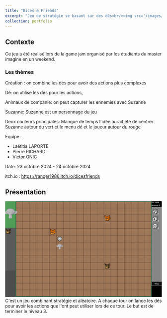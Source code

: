 ```yaml
---
title: "Dices & Friends"
excerpt: "Jeu de stratégie se basant sur des dés<br/><img src='/images/Suzanne.png'>"
collection: portfolio
---
```


## Contexte
Ce jeu a été réalisé lors de la game jam organisé par les étudiants du master imagine en un weekend.

### Les thèmes

Création : on combine les dés pour avoir des actions plus complexes

Dé: on utilise les dés pour les actions,

Animaux de companie: on peut capturer les ennemies avec Suzanne

Suzanne: Suzanne est un personnage du jeu

Deux couleurs principales: Manque de temps l'idée aurait été de centrer Suzanne autour du vert et le menu dé et le joueur autour du rouge


Equipe:
- Laëtitia LAPORTE
- Pierre RICHARD
- Victor ONIC

Date: 23 octobre 2024 - 24 octobre 2024

itch.io : https://ranger1986.itch.io/dicesfriends


## Présentation 
![Gameplay](/images/DicesAndFriends.png)
C'est un jeu combinant stratégie et aléatoire. A chaque tour on lance les dés pour avoir les actions que l'ont peut utiliser lors de ce tour. Le but est de terminer le niveau 3.